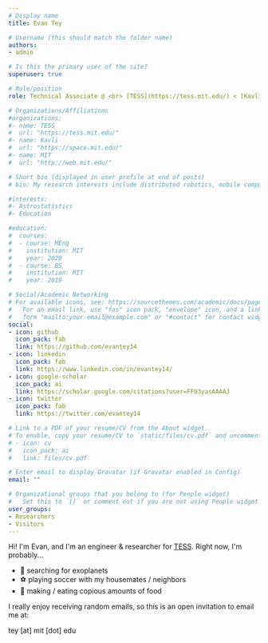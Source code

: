 ```yaml
---
# Display name
title: Evan Tey

# Username (this should match the folder name)
authors:
- admin

# Is this the primary user of the site?
superuser: true

# Role/position
role: Technical Associate @ <br> [TESS](https://tess.mit.edu/) < [Kavli](https://space.mit.edu/) < [MIT](http://web.mit.edu/)

# Organizations/Affiliations
#organizations:
#- name: TESS
#  url: "https://tess.mit.edu/"
#- name: Kavli
#  url: "https://space.mit.edu/"
#- name: MIT 
#  url: "http://web.mit.edu/"

# Short bio (displayed in user profile at end of posts)
# bio: My research interests include distributed robotics, mobile computing and programmable matter.

#interests:
#- Astrostatistics
#- Education

#education:
#  courses:
#  - course: MEng
#    institution: MIT
#    year: 2020
#  - course: BS
#    institution: MIT
#    year: 2019

# Social/Academic Networking
# For available icons, see: https://sourcethemes.com/academic/docs/page-builder/#icons
#   For an email link, use "fas" icon pack, "envelope" icon, and a link in the
#   form "mailto:your-email@example.com" or "#contact" for contact widget.
social:
- icon: github
  icon_pack: fab
  link: https://github.com/evantey14
- icon: linkedin
  icon_pack: fab
  link: https://www.linkedin.com/in/evantey14/
- icon: google-scholar
  icon_pack: ai
  link: https://scholar.google.com/citations?user=FFU3yasAAAAJ 
- icon: twitter
  icon_pack: fab
  link: https://twitter.com/evantey14

# Link to a PDF of your resume/CV from the About widget.
# To enable, copy your resume/CV to `static/files/cv.pdf` and uncomment the lines below.
# - icon: cv
#   icon_pack: ai
#   link: files/cv.pdf

# Enter email to display Gravatar (if Gravatar enabled in Config)
email: ""

# Organizational groups that you belong to (for People widget)
#   Set this to `[]` or comment out if you are not using People widget.
user_groups:
- Researchers
- Visitors
---
```


Hi! I'm Evan, and I'm an engineer & researcher for [TESS](https://tess.mit.edu). Right now, I'm
probably...

- :telescope: searching for exoplanets
- :soccer: playing soccer with my housemates / neighbors
- :curry: making / eating copious amounts of food

I really enjoy receiving random emails, so this is an open invitation to email me at:

tey [at] mit [dot] edu
